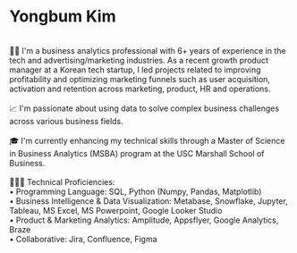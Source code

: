 # Yongbum Kim
<br/>
🧔🏻 I'm a business analytics professional with 6+ years of experience in the tech and advertising/marketing industries. As a recent growth product manager at a Korean tech startup, I led projects related to improving profitability and optimizing marketing funnels such as user acquisition, activation and retention across marketing, product, HR and operations.<br/> 
<br/>
📈 I'm passionate about using data to solve complex business challenges across various business fields.<br/>
<br/>
🎓 I'm currently enhancing my technical skills through a Master of Science in Business Analytics (MSBA) program at the USC Marshall School of Business.<br/>
<br/>
🧑🏻‍💻 Technical Proficiencies:<br/>
    • Programming Language: SQL, Python (Numpy, Pandas, Matplotlib)<br/>
    • Business Intelligence & Data Visualization: Metabase, Snowflake, Jupyter, Tableau, MS Excel, MS Powerpoint, Google Looker Studio<br/>
    • Product & Marketing Analytics: Amplitude, Appsflyer, Google Analytics, Braze<br/>
    • Collaborative: Jira, Confluence, Figma<br/>
